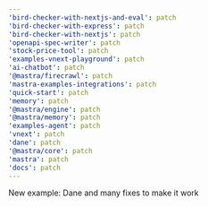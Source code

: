 ```yaml
---
'bird-checker-with-nextjs-and-eval': patch
'bird-checker-with-express': patch
'bird-checker-with-nextjs': patch
'openapi-spec-writer': patch
'stock-price-tool': patch
'examples-vnext-playground': patch
'ai-chatbot': patch
'@mastra/firecrawl': patch
'mastra-examples-integrations': patch
'quick-start': patch
'memory': patch
'@mastra/engine': patch
'@mastra/memory': patch
'examples-agent': patch
'vnext': patch
'dane': patch
'@mastra/core': patch
'mastra': patch
'docs': patch
---
```


New example: Dane and many fixes to make it work
